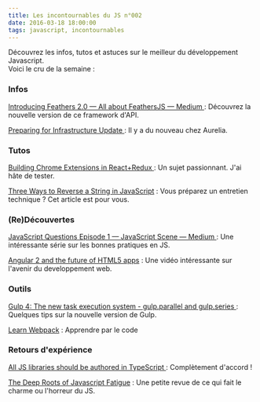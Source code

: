 ```yaml
---
title: Les incontournables du JS n°002
date: 2016-03-18 18:00:00
tags: javascript, incontournables
---
```

Découvrez les infos, tutos et astuces sur le meilleur du développement Javascript.  
Voici le cru de la semaine :  

### Infos

[Introducing Feathers 2.0 — All about FeathersJS — Medium
](https://blog.feathersjs.com/introducing-feathers-2-0-aae8ae8e7920) :  Découvrez la nouvelle version de ce framework d'API.  

[Preparing for Infrastructure Update
](http://blog.durandal.io/2016/03/18/preparing-for-infrastructure-update/) :  Il y a du nouveau chez Aurelia.  

### Tutos

[Building Chrome Extensions in React+Redux
](http://blog.goguardian.com/nerds/chrome-extensions-in-react) :  Un sujet passionnant. J'ai hâte de tester.  

[Three Ways to Reverse a String in JavaScript](https://medium.freecodecamp.com/how-to-reverse-a-string-in-javascript-in-3-different-ways-75e4763c68cb) : Vous préparez un entretien technique ? Cet article est pour vous.

### (Re)Découvertes

[JavaScript Questions Episode 1 — JavaScript Scene — Medium
](https://medium.com/javascript-scene/javascript-questions-episode-1-3412724d4ec3) :  Une intéressante série sur les bonnes pratiques en JS.

[Angular 2 and the future of HTML5 apps](https://www.oreilly.com/ideas/angular-2-and-the-future-of-html5-apps) : Une vidéo intéressante sur l'avenir du developpement web.  

### Outils  

[Gulp 4: The new task execution system - gulp.parallel and gulp.series
](http://fettblog.eu/gulp-4-parallel-and-series/) :  Quelques tips sur la nouvelle version de Gulp.  

[Learn Webpack](https://github.com/danderu/learn-webpack) : Apprendre par le code

### Retours d'expérience

[All JS libraries should be authored in TypeScript
](http://staltz.com/all-js-libraries-should-be-authored-in-typescript.html) :  Complètement d'accord !

[The Deep Roots of Javascript Fatigue](https://segment.com/blog/the-deep-roots-of-js-fatigue/) : Une petite revue de ce qui fait le charme ou l'horreur du JS.  